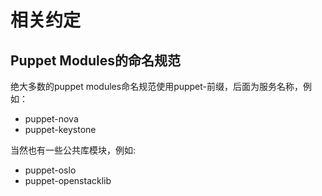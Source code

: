 # 相关约定


## Puppet Modules的命名规范

绝大多数的puppet modules命名规范使用puppet-前缀，后面为服务名称，例如：
* puppet-nova
* puppet-keystone

当然也有一些公共库模块，例如:
* puppet-oslo
* puppet-openstacklib





